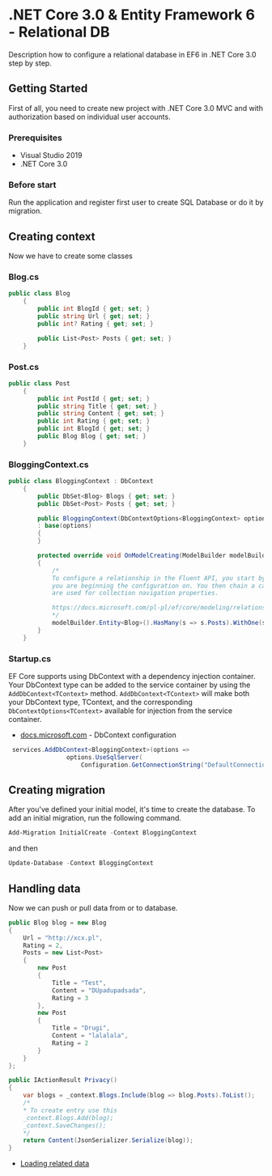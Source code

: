 # .NET Core 3.0 & Entity Framework 6 - Relational DB

Description how to configure a relational database in EF6 in .NET Core 3.0 step by step.

## Getting Started

First of all, you need to create new project with .NET Core 3.0 MVC and with authorization based on individual user accounts.

### Prerequisites

- Visual Studio 2019
- .NET Core 3.0

### Before start

Run the application and register first user to create SQL Database or do it by migration.

## Creating context

Now we have to create some classes

### Blog.cs
```c#
public class Blog
    {
        public int BlogId { get; set; }
        public string Url { get; set; }
        public int? Rating { get; set; }

        public List<Post> Posts { get; set; }
    }
```

### Post.cs
```c#
public class Post
    {
        public int PostId { get; set; }
        public string Title { get; set; }
        public string Content { get; set; }
        public int Rating { get; set; }
        public int BlogId { get; set; }
        public Blog Blog { get; set; }
    }
```

### BloggingContext.cs
```c#
public class BloggingContext : DbContext
    {
        public DbSet<Blog> Blogs { get; set; }
        public DbSet<Post> Posts { get; set; }

        public BloggingContext(DbContextOptions<BloggingContext> options)
        : base(options)
        { 
        }

        protected override void OnModelCreating(ModelBuilder modelBuilder)
        {
            /* 
            To configure a relationship in the Fluent API, you start by identifying the navigation properties that make up the relationship. HasOne or HasMany identifies the navigation property on the entity type
            you are beginning the configuration on. You then chain a call to WithOne or WithMany to identify the inverse navigation. HasOne/WithOne are used for reference navigation properties and HasMany/WithMany
            are used for collection navigation properties.

            https://docs.microsoft.com/pl-pl/ef/core/modeling/relationships
            */
            modelBuilder.Entity<Blog>().HasMany(s => s.Posts).WithOne(s => s.Blog);
        }
    }
```

### Startup.cs
EF Core supports using DbContext with a dependency injection container. Your DbContext type can be added to the service container by using the `AddDbContext<TContext>` method.
`AddDbContext<TContext>` will make both your DbContext type, TContext, and the corresponding `DbContextOptions<TContext>` available for injection from the service container.
* [docs.microsoft.com](https://docs.microsoft.com/pl-pl/ef/core/miscellaneous/configuring-dbcontext) - DbContext configuration

```c#
 services.AddDbContext<BloggingContext>(options =>
                options.UseSqlServer(
                    Configuration.GetConnectionString("DefaultConnection")));
```

## Creating migration

After you've defined your initial model, it's time to create the database. To add an initial migration, run the following command.

```PowerShell
Add-Migration InitialCreate -Context BloggingContext
```

and then

```PowerShell
Update-Database -Context BloggingContext
```

## Handling data

Now we can push or pull data from or to database.

```c#
public Blog blog = new Blog
{
    Url = "http://xcx.pl",
    Rating = 2,
    Posts = new List<Post>
    {
        new Post
        {
            Title = "Test",
            Content = "DUpadupadsada",
            Rating = 3
        },
        new Post
        {
            Title = "Drugi",
            Content = "lalalala",
            Rating = 2
        }
    }
};

public IActionResult Privacy()
{
    var blogs = _context.Blogs.Include(blog => blog.Posts).ToList();
    /*
    * To create entry use this
    _context.Blogs.Add(blog);       
    _context.SaveChanges();
    */
    return Content(JsonSerializer.Serialize(blog));
}
```
* [Loading related data](https://docs.microsoft.com/pl-pl/ef/core/querying/related-data)

